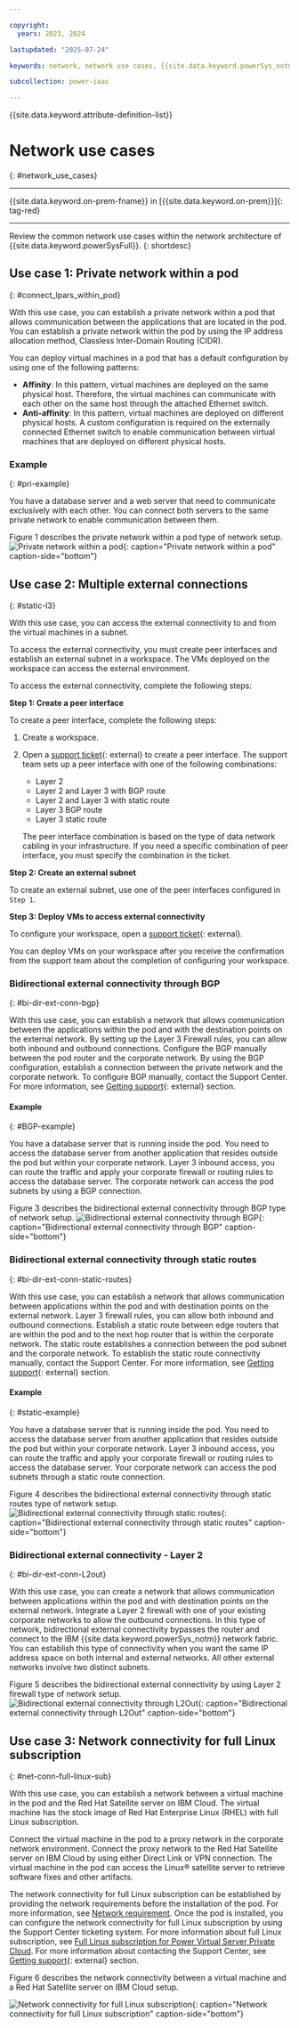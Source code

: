 ```yaml
---

copyright:
  years: 2023, 2024

lastupdated: "2025-07-24"

keywords: network, network use cases, {{site.data.keyword.powerSys_notm}}, private cloud, terminology, architecture, how-to, outbound-only, bidirectional, BGP, DHCP, full linux

subcollection: power-iaas

---
```


{{site.data.keyword.attribute-definition-list}}

# Network use cases
{: #network_use_cases}

---



{{site.data.keyword.on-prem-fname}} in [{{site.data.keyword.on-prem}}]{: tag-red}


---

Review the common network use cases within the network architecture of {{site.data.keyword.powerSysFull}}.
{: shortdesc}

## Use case 1: Private network within a pod
{: #connect_lpars_within_pod}

With this use case, you can establish a private network within a pod that allows communication between the applications that are located in the pod. You can establish a private network within the pod by using the IP address allocation method, Classless Inter-Domain Routing (CIDR).

You can deploy virtual machines in a pod that has a default configuration by using one of the following patterns:
* **Affinity**: In this pattern, virtual machines are deployed on the same physical host. Therefore, the virtual machines can communicate with each other on the same host through the attached Ethernet switch.
* **Anti-affinity**: In this pattern, virtual machines are deployed on different physical hosts. A custom configuration is required on the externally connected Ethernet switch to enable communication between virtual machines that are deployed on different physical hosts.

### Example
{: #pri-example}

You have a database server and a web server that need to communicate exclusively with each other. You can connect both servers to the same private network to enable communication between them.

Figure 1 describes the private network within a pod type of network setup.
![Private network within a pod](./figures/connect_lpars_within_pod.png "Private network within a pod"){: caption="Private network within a pod" caption-side="bottom"}







## Use case 2: Multiple external connections
{: #static-l3}

With this use case, you can access the external connectivity to and from the virtual machines in a subnet. 

To access the external connectivity, you must create peer interfaces and establish an external subnet in a workspace. The VMs deployed on the workspace can access the external environment.

To access the external connectivity, complete the following steps:

**Step 1: Create a peer interface**

To create a peer interface, complete the following steps:

1. Create a workspace.
2. Open a [support ticket](https://cloud.ibm.com/docs/get-support?topic=get-support-using-avatar&interface=ui){: external} to create a peer interface. The support team sets up a peer interface with one of the following combinations:
   - Layer 2
   - Layer 2 and Layer 3 with BGP route
   - Layer 2 and Layer 3 with static route
   - Layer 3 BGP route
   - Layer 3 static route

    The peer interface combination is based on the type of data network cabling in your infrastructure. If you need a specific combination of peer interface, you must specify the combination in the ticket.


**Step 2: Create an external subnet**

To create an external subnet, use one of the peer interfaces configured in `Step 1`.



**Step 3: Deploy VMs to access external connectivity**

To configure your workspace, open a [support ticket](https://cloud.ibm.com/docs/get-support?topic=get-support-using-avatar&interface=ui){: external}.

You can deploy VMs on your workspace after you receive the confirmation from the support team about the completion of configuring your workspace.



### Bidirectional external connectivity through BGP
{: #bi-dir-ext-conn-bgp}

With this use case, you can establish a network that allows communication between the applications within the pod and with the destination points on the external network. By setting up the Layer 3 Firewall rules, you can allow both inbound and outbound connections. Configure the BGP manually between the pod router and the corporate network. By using the BGP configuration, establish a connection between the private network and the corporate network. To configure BGP manually, contact the Support Center. For more information, see [Getting support](https://cloud.ibm.com/docs/get-support?topic=get-support-using-avatar&interface=ui){: external} section.

#### Example
{: #BGP-example}

 You have a database server that is running inside the pod. You need to access the database server from another application that resides outside the pod but within your corporate network. Layer 3 inbound access, you can route the traffic and apply your corporate firewall or routing rules to access the database server. The corporate network can access the pod subnets by using a BGP connection.

Figure 3 describes the bidirectional external connectivity through BGP type of network setup.
![Bidirectional external connectivity through BGP](./figures/bi-dir-ext-conn-bgp.png "Bidirectional external connectivity through BGP"){: caption="Bidirectional external connectivity through BGP" caption-side="bottom"}

### Bidirectional external connectivity through static routes
{: #bi-dir-ext-conn-static-routes}

With this use case, you can establish a network that allows communication between applications within the pod and with destination points on the external network. Layer 3 firewall rules, you can allow both inbound and outbound connections. Establish a static route between edge routers that are within the pod and to the next hop router that is within the corporate network. The static route establishes a connection between the pod subnet and the corporate network. To establish the static route connectivity manually, contact the Support Center. For more information, see [Getting support](https://cloud.ibm.com/docs/get-support?topic=get-support-using-avatar&interface=ui){: external} section.

#### Example
{: #static-example}

You have a database server that is running inside the pod. You need to access the database server from another application that resides outside the pod but within your corporate network. Layer 3 inbound access, you can route the traffic and apply your corporate firewall or routing rules to access the database server. Your corporate network can access the pod subnets through a static route connection.

Figure 4 describes the bidirectional external connectivity through static routes type of network setup.
![Bidirectional external connectivity through static routes](./figures/static-route.png "Bidirectional external connectivity through static routes"){: caption="Bidirectional external connectivity through static routes" caption-side="bottom"}

### Bidirectional external connectivity - Layer 2
{: #bi-dir-ext-conn-L2out}

With this use case, you can create a network that allows communication between applications within the pod and with destination points on the external network. Integrate a Layer 2 firewall with one of your existing corporate networks to allow the outbound connections. In this type of network, bidirectional external connectivity bypasses the router and connect to the IBM {{site.data.keyword.powerSys_notm}} network fabric. You can establish this type of connectivity when you want the same IP address space on both internal and external networks. All other external networks involve two distinct subnets.

Figure 5 describes the bidirectional external connectivity by using Layer 2 firewall type of network setup.
![Bidirectional external connectivity through L2Out](./figures/bi-dir-ext-conn-ACI-L2out.png "Bidirectional external connectivity through L2Out"){: caption="Bidirectional external connectivity through L2Out" caption-side="bottom"}

## Use case 3: Network connectivity for full Linux subscription
{: #net-conn-full-linux-sub}

With this use case, you can establish a network between a virtual machine in the pod and the Red Hat Satellite server on IBM Cloud. The virtual machine has the stock image of Red Hat Enterprise Linux (RHEL) with full Linux subscription.

Connect the virtual machine in the pod to a proxy network in the corporate network environment. Connect the proxy network to the Red Hat Satellite server on IBM Cloud by using either Direct Link or VPN connection. The virtual machine in the pod can access the Linux&reg; satellite server to retrieve software fixes and other artifacts.

The network connectivity for full Linux subscription can be established by providing the network requirements before the installation of the pod. For more information, see [Network requirement](/docs/power-iaas?topic=power-iaas-pre_installation_checklist#network-req). Once the pod is installed, you can configure the network connectivity for full Linux subscription by using the Support Center ticketing system. For more information about full Linux subscription, see [Full Linux subscription for Power Virtual Server Private Cloud](/docs/power-iaas?topic=power-iaas-full-linux-sub). For more information about contacting the Support Center, see [Getting support](https://cloud.ibm.com/docs/get-support?topic=get-support-using-avatar&interface=ui){: external} section.

Figure 6 describes the network connectivity between a virtual machine and a Red Hat Satellite server on IBM Cloud setup.

![Network connectivity for full Linux subscription](./figures/net-conn-full-linux-sub.png "Network connectivity for full Linux subscription"){: caption="Network connectivity for full Linux subscription" caption-side="bottom"}
